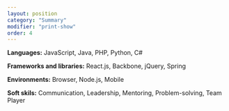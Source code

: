 ```yaml
---
layout: position
category: "Summary"
modifier: "print-show"
order: 4
---
```


**Languages:** JavaScript, Java, PHP, Python, C#

**Frameworks and libraries:** React.js, Backbone, jQuery, Spring

**Environments:** Browser, Node.js, Mobile

**Soft skils:** Communication, Leadership, Mentoring, Problem-solving, Team Player
